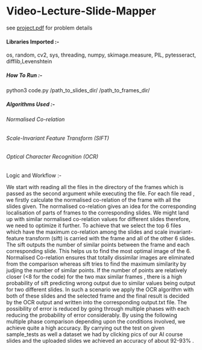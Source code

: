 # Video-Lecture-Slide-Mapper
see [project.pdf](https://github.com/nsk06/Video-Lecture-Slide-Mapper/blob/master/Project.pdf) for problem details

#### Libraries Imported :-

os, random, cv2, sys, threading, numpy, skimage.measure, PIL, pytesseract, difflib,Levenshtein

##### How To Run :-
python3 code.py /path_to_slides_dir/     /path_to_frames_dir/

##### Algorithms Used :-
###### Normalised Co-relation
###### Scale-Invariant Feature Transform (SIFT)
 ###### Optical Character Recognition (OCR)

Logic and Workflow :-

We start with reading all the files in the directory of the frames which is passed as the second argument while executing the file. For each file read , we firstly calculate the normalised co-relation of the frame with all the slides given. The normalised co-relation gives an idea for the corresponding localisation of parts of frames to the corresponding slides. We might land up with similar normalised co-relation values for different slides therefore, we need to optimize it further. To achieve that we select the top 6 files which have the maximum co-relation among the slides and scale invariant-feature transform (sift) is carried with the frame and all of the other 6 slides. The sift outputs the number of similar points between the frame and each corresponding slide. This helps us to find the most optimal image of the 6. Normalised Co-relation ensures that totally dissimilar images are eliminated from the comparison whereas sift tries to find the maximum similarity by judjing the number of similar points. If the number of points are relatively closer (<8 for the code) for the two max similar frames , there is a high probability of sift predicting wrong output due to similar values being output for two different slides. In such a scenario we apply the OCR algorithm with both of these slides and the selected frame and the final result is decided by the OCR output and written into the corresponding output.txt file. The possibility of error is reduced by going through multiple phases with each reducing the probability of error considerably.  By using the following multiple phase comparison depending upon the conditions involved, we achieve quite a high accuracy. By carrying out the test on given sample_tests as well a dataset we had by clicking pics of our AI course slides and the uploaded slides we achieved an accuracy of about 92-93% . 

